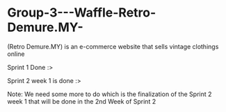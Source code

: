# Group-3---Waffle-Retro-Demure.MY-
(Retro Demure.MY) is an e-commerce website that sells vintage clothings online

Sprint 1 Done :>

Sprint 2 week 1 is done :>

Note: We need some more to do which is the finalization of the Sprint 2 week 1 that will be done in the 2nd Week of Sprint 2
